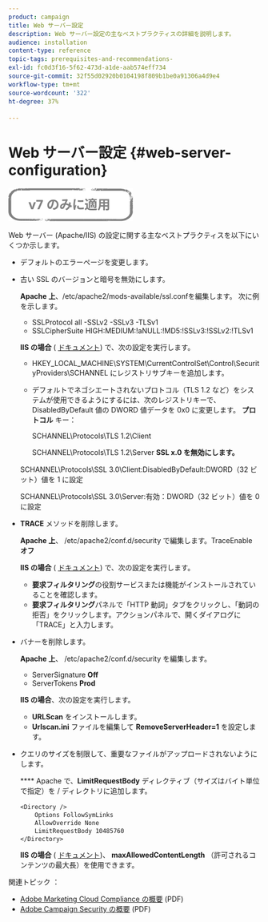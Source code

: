 ```yaml
---
product: campaign
title: Web サーバー設定
description: Web サーバー設定の主なベストプラクティスの詳細を説明します。
audience: installation
content-type: reference
topic-tags: prerequisites-and-recommendations-
exl-id: fc0d3f16-5f62-473d-a1de-aab574eff734
source-git-commit: 32f55d02920b0104198f809b1be0a91306a4d9e4
workflow-type: tm+mt
source-wordcount: '322'
ht-degree: 37%

---
```


# Web サーバー設定 {#web-server-configuration}

![](../../assets/v7-only.svg)

Web サーバー (Apache/IIS) の設定に関する主なベストプラクティスを以下にいくつか示します。

* デフォルトのエラーページを変更します。

* 古い SSL のバージョンと暗号を無効にします。

   **Apache 上**、/etc/apache2/mods-available/ssl.confを編集します。 次に例を示します。

   * SSLProtocol all -SSLv2 -SSLv3 -TLSv1
   * SSLCipherSuite HIGH:MEDIUM:!aNULL:!MD5:!SSLv3:!SSLv2:!TLSv1

   **IIS の場合** ( [ドキュメント](https://support.microsoft.com/en-us/kb/245030)) で、次の設定を実行します。

   * HKEY_LOCAL_MACHINE\SYSTEM\CurrentControlSet\Control\SecurityProviders\SCHANNEL にレジストリサブキーを追加します。
   * デフォルトでネゴシエートされないプロトコル（TLS 1.2 など）をシステムが使用できるようにするには、次のレジストリキーで、DisabledByDefault 値の DWORD 値データを 0x0 に変更します。 **プロトコル** キー：

      SCHANNEL\Protocols\TLS 1.2\Client

      SCHANNEL\Protocols\TLS 1.2\Server
   **SSL x.0 を無効にします。**

   SCHANNEL\Protocols\SSL 3.0\Client:DisabledByDefault:DWORD（32 ビット）値を 1 に設定

   SCHANNEL\Protocols\SSL 3.0\Server:有効：DWORD（32 ビット）値を 0 に設定

* **TRACE** メソッドを削除します。

   **Apache 上**、 /etc/apache2/conf.d/security で編集します。TraceEnable **オフ**

   **IIS の場合** ( [ドキュメント](https://www.iis.net/configreference/system.webserver/security/requestfiltering/verbs)) で、次の設定を実行します。

   * **要求フィルタリング**&#x200B;の役割サービスまたは機能がインストールされていることを確認します。
   * **要求フィルタリング**&#x200B;パネルで「HTTP 動詞」タブをクリックし、「動詞の拒否」をクリックします。アクションパネルで、開くダイアログに「TRACE」と入力します。

* バナーを削除します。

   **Apache 上**、 /etc/apache2/conf.d/security を編集します。

   * ServerSignature **Off**
   * ServerTokens **Prod**

   **IIS の場合**、次の設定を実行します。

   * **URLScan** をインストールします。
   * **Urlscan.ini** ファイルを編集して **RemoveServerHeader=1** を設定します。


* クエリのサイズを制限して、重要なファイルがアップロードされないようにします。

   **** Apache で、**LimitRequestBody** ディレクティブ（サイズはバイト単位で指定）を / ディレクトリに追加します。

   ```
   <Directory />
       Options FollowSymLinks
       AllowOverride None
       LimitRequestBody 10485760
   </Directory>
   ```

   **IIS の場合** ( [ドキュメント](https://www.iis.net/configreference/system.webserver/security/requestfiltering/requestlimits))、 **maxAllowedContentLength** （許可されるコンテンツの最大長）を使用できます。

関連トピック ： 

* [Adobe Marketing Cloud Compliance の概要](https://experienceleague.adobe.com/docs/core-services/assets/Adobe-Marketing-Cloud-Privacy-and-Security-Overview.pdf) (PDF)
* [Adobe Campaign Security の概要](https://wwwimages.adobe.com/content/dam/acom/en/marketing-cloud/campaign/pdfs/54658.en.campaign.wp.adb-security.pdf) (PDF)
